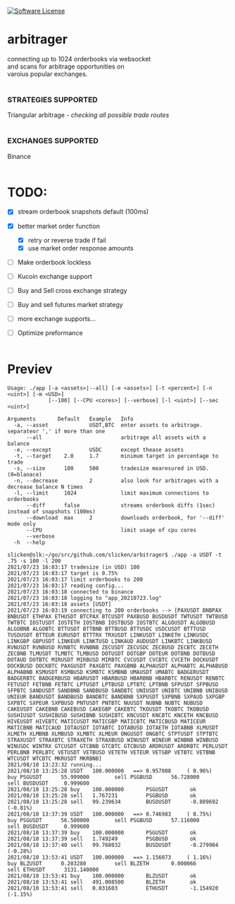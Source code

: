 [![Software License](https://img.shields.io/badge/license-MIT-brightgreen.svg?style=flat-square)](/LICENSE.md)


# arbitrager

connecting up to 1024 orderbooks via websocket<br>
and scans for arbitrage opportunities on<br>
varoius popular exchanges.
<br><br>

### STRATEGIES SUPPORTED

Triangular arbitrage - *checking all possible trade routes*
<br><br>

### EXCHANGES SUPPORTED

Binance
<br><br>


# TODO:
- [x] stream orderbook snapshots default (100ms)
- [x] better market order function
  - [x] retry or reverse trade if fail
  - [x] use market order response amounts
- [ ] Make orderbook lockless
- [ ] Kucoin exchange support
- [ ] Buy and Sell cross exchange strategy
- [ ] Buy and sell futures market strategy
- [ ] more exchange supports...
- [ ] Optimize preformance
<br><br>


# Previev
```
Usage: ./app [-a <assets>|--all] [-e <assets>] [-t <percent>] [-n <uint>] [-m <USD>]
             [--100] [--CPU <cores>] [--verbose] [-l <uint>] [--sec <uint>]

Arguments       Default   Example   Info
  -a, --asset             USDT,BTC  enter assets to arbitrage. separateor ',' if more than one
      --all                         arbitrage all assets with a balance
  -e, --except            USDC      except thease assets
  -t, --target    2.0     1.7       minimum target in percentage to trade
  -s, --size      100     500       tradesize mearesured in USD. (0=blanace)
  -n, --decrease          2         also look for arbitrages with a decrease balance N times
  -l, --limit     1024              limit maximum connections to orderbooks
      --diff      false             streams orderbook diffs (1sec) instead of snapshots (100ms)
      --download  max     2         downloads orderbook, for '--diff' mode only
      --CPU                         limit usage of cpu cores
      --verbose
  -h  --help

slicken@slk:~/go/src/github.com/slicken/arbitrager$ ./app -a USDT -t .75 -s 100 -l 200
2021/07/23 16:03:17 tradesize (in USD) 100
2021/07/23 16:03:17 target is 0.75%
2021/07/23 16:03:17 limit orderbooks to 200
2021/07/23 16:03:17 reading config...
2021/07/23 16:03:18 connected to binance
2021/07/23 16:03:18 logging to "app_20210723.log"
2021/07/23 16:03:18 assets [USDT]
2021/07/23 16:03:19 connecting to 200 orderbooks --> [PAXUSDT BNBPAX BNBUSDT ETHPAX ETHUSDT BTCPAX BTCUSDT PAXBUSD BUSDUSDT TWTUSDT TWTBUSD TWTBTC IOSTUSDT IOSTETH IOSTBNB IOSTBUSD IOSTBTC ALGOUSDT ALGOBUSD ALGOBNB ALGOBTC BTTUSDT BTTBNB BTTBUSD BTTUSDC USDCUSDT BTTTUSD TUSDUSDT BTTEUR EURUSDT BTTTRX TRXUSDT LINKUSDT LINKETH LINKUSDC LINKGBP GBPUSDT LINKEUR LINKTUSD LINKAUD AUDUSDT LINKBTC LINKBUSD RVNUSDT RVNBUSD RVNBTC RVNBNB ZECUSDT ZECUSDC ZECBUSD ZECBTC ZECETH ZECBNB TLMUSDT TLMBTC TLMBUSD DOTUSDT DOTGBP DOTEUR DOTBNB DOTBUSD DOTAUD DOTBTC MIRUSDT MIRBUSD MIRBTC CVCUSDT CVCBTC CVCETH DOCKUSDT DOCKBUSD DOCKBTC PAXGUSDT PAXGBTC PAXGBNB ALPHAUSDT ALPHABTC ALPHABUSD ALPHABNB KSMUSDT KSMBUSD KSMBTC KSMBNB UMAUSDT UMABTC BADGERUSDT BADGERBTC BADGERBUSD HBARUSDT HBARBUSD HBARBNB HBARBTC RENUSDT RENBTC FETUSDT FETBNB FETBTC LPTUSDT LPTBUSD LPTBTC LPTBNB SFPUSDT SFPBUSD SFPBTC SANDUSDT SANDBNB SANDBUSD SANDBTC UNIUSDT UNIBTC UNIBNB UNIBUSD UNIEUR BANDUSDT BANDBUSD BANDBTC BANDBNB SXPUSDT SXPBNB SXPAUD SXPGBP SXPBTC SXPEUR SXPBUSD PNTUSDT PNTBTC NUUSDT NUBNB NUBTC NUBUSD CAKEUSDT CAKEBNB CAKEBUSD CAKEGBP CAKEBTC TKOUSDT TKOBTC TKOBUSD SUSHIUSDT SUSHIBUSD SUSHIBNB SUSHIBTC KNCUSDT KNCBTC KNCETH KNCBUSD HIVEUSDT HIVEBTC MATICUSDT MATICGBP MATICBTC MATICBUSD MATICEUR MATICBNB MATICAUD IOTAUSDT IOTABTC IOTABUSD IOTAETH IOTABNB XLMUSDT XLMETH XLMBNB XLMBUSD XLMBTC XLMEUR ONGUSDT ONGBTC STPTUSDT STPTBTC STRAXUSDT STRAXBTC STRAXETH STRAXBUSD WINUSDT WINEUR WINBNB WINBUSD WINUSDC WINTRX GTCUSDT GTCBNB GTCBTC GTCBUSD ARDRUSDT ARDRBTC PERLUSDT PERLBNB PERLBTC VETUSDT VETBUSD VETETH VETEUR VETGBP VETBTC VETBNB WTCUSDT WTCBTC MKRUSDT MKRBNB]
2021/08/10 13:23:32 running...
2021/08/10 13:25:28 USDT   100.000000   ==> 0.957808     ( 0.96%)      buy PSGUSDT      55.999000        sell PSGBUSD      56.728000        sell BUSDUSDT     0.999600    
2021/08/10 13:25:28 buy    100.000000       PSGUSDT       ok
2021/08/10 13:25:28 sell   1.767231         PSGBUSD       ok
2021/08/10 13:25:28 sell   99.239634        BUSDUSDT      -0.809692 (-0.81%)
2021/08/10 13:37:39 USDT   100.000000   ==> 0.746983     ( 0.75%)      buy PSGUSDT      56.500000        sell PSGBUSD      57.116000        sell BUSDUSDT     0.999600    
2021/08/10 13:37:39 buy    100.000000       PSGUSDT       ok
2021/08/10 13:37:39 sell   1.749249         PSGBUSD       ok
2021/08/10 13:37:40 sell   99.768032        BUSDUSDT      -0.279904 (-0.28%)
2021/08/10 13:53:41 USDT   100.000000   ==> 1.156073     ( 1.16%)      buy BLZUSDT      0.203280         sell BLZETH       0.000066         sell ETHUSDT      3131.140000 
2021/08/10 13:53:41 buy    100.000000       BLZUSDT       ok
2021/08/10 13:53:41 sell   491.008500       BLZETH        ok
2021/08/10 13:53:41 sell   0.031603         ETHUSDT       -1.154920 (-1.15%)
```

